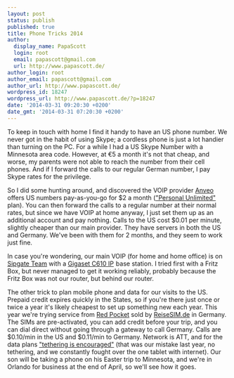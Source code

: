```yaml
---
layout: post
status: publish
published: true
title: Phone Tricks 2014
author:
  display_name: PapaScott
  login: root
  email: papascott@gmail.com
  url: http://www.papascott.de/
author_login: root
author_email: papascott@gmail.com
author_url: http://www.papascott.de/
wordpress_id: 18247
wordpress_url: http://www.papascott.de/?p=18247
date: '2014-03-31 09:20:30 +0200'
date_gmt: '2014-03-31 07:20:30 +0200'
---
```

<p>To keep in touch with home I find it handy to have an US phone number. We never got in the habit of using Skype; a cordless phone is just a lot handier than turning on the PC. For a while I had a US Skype Number with a Minnesota area code. However, at €5 a month it's not that cheap, and worse, my parents were not able to reach the number from their cell phones. And if I forward the calls to our regular German number, I pay Skype rates for the privilege.</p>
<p>So I did some hunting around, and discovered the VOIP provider <a href="http://www.anveo.com/consumer/default.asp">Anveo</a> offers US numbers pay-as-you-go for $2 a month (<a href="http://www.anveo.com/consumer/mainphonenumbers.asp">"Personal Unlimited"</a> plan). You can then forward the calls to a regular number at their normal rates, but since we have VOIP at home anyway, I just set them up as an additional account and pay nothing. Calls to the US cost $0.01 per minute, slightly cheaper than our main provider. They have servers in both the US and Germany. We've been with them for 2 months, and they seem to work just fine.</p>
<p>In case you're wondering, our main VOIP (for home and home office) is on <a href="http://www.sipgate.de/team/voip">Sipgate Team</a> with a <a href="http://www.amazon.de/gp/product/B004U6NTXU/ref=as_li_ss_tl?ie=UTF8&camp=1638&creative=19454&creativeASIN=B004U6NTXU&linkCode=as2&tag=papascott-21">Gigaset C610 IP</a><img src="//ir-de.amazon-adsystem.com/e/ir?t=papascott-21&l=as2&o=3&a=B004U6NTXU" width="1" height="1" border="0" alt="" style="border:none !important; margin:0px !important;" /> base station. I tried first with a Fritz Box, but never managed to get it working reliably, probably because the Fritz Box was not our router, but behind our router.</p>
<p>The other trick to plan mobile phone and data for our visits to the US. Prepaid credit expires quickly in the States, so if you're there just once or twice a year it's likely cheapest to set up something new each year. This year we're trying service from <a href="http://goredpocket.com/">Red Pocket</a> sold by <a href="http://www.reisesim.de/">ReiseSIM.de</a> in Germany. The SIMs are pre-activated, you can add credit before your trip, and you can dial direct without going through a gateway to call Germany. Calls are $0.10/min in the US and $0.11/min to Germany. Network is ATT, and for the data plans <a href="http://goredpocket.com/plans#gsmt-mi">"tethering is encouraged"</a> (that was our mistake last year, no tethering, and we constantly fought over the one tablet with internet). Our son will be taking a phone on his Easter trip to Minnesota, and we're in Orlando for business at the end of April, so we'll see how it goes.</p>
